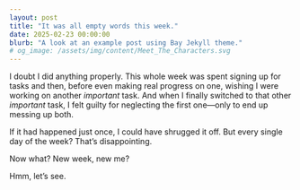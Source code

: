 ```yaml
---
layout: post
title: "It was all empty words this week."
date: 2025-02-23 00:00:00
blurb: "A look at an example post using Bay Jekyll theme."
# og_image: /assets/img/content/Meet_The_Characters.svg
---
```


I doubt I did anything properly. This whole week was spent signing up for tasks and then, before even making real progress on one, wishing I were working on another <i>important</i> task. And when I finally switched to that other <i>important</i> task, I felt guilty for neglecting the first one—only to end up messing up both.

If it had happened just once, I could have shrugged it off. But every single day of the week? That’s disappointing.

Now what? New week, new me?

Hmm, let’s see.
